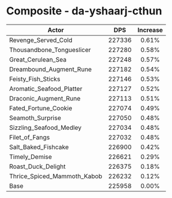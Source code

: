 # Composite - da-yshaarj-cthun
| Actor | DPS | Increase |
|---|:---:|:---:|
|Revenge_Served_Cold|227336|0.61%|
|Thousandbone_Tongueslicer|227280|0.58%|
|Great_Cerulean_Sea|227248|0.57%|
|Dreambound_Augment_Rune|227182|0.54%|
|Feisty_Fish_Sticks|227146|0.53%|
|Aromatic_Seafood_Platter|227127|0.52%|
|Draconic_Augment_Rune|227113|0.51%|
|Fated_Fortune_Cookie|227074|0.49%|
|Seamoth_Surprise|227050|0.48%|
|Sizzling_Seafood_Medley|227034|0.48%|
|Filet_of_Fangs|227032|0.48%|
|Salt_Baked_Fishcake|226900|0.42%|
|Timely_Demise|226621|0.29%|
|Roast_Duck_Delight|226375|0.18%|
|Thrice_Spiced_Mammoth_Kabob|226232|0.12%|
|Base|225958|0.00%|

